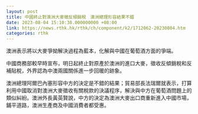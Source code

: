 ```yaml
---
layout: post
title: 中國終止對澳洲大麥徵反傾銷稅　澳洲總理形容結果不錯
date: 2023-08-04 15:10:38.000000000 +08:00
link: https://news.rthk.hk/rthk/ch/component/k2/1712062-20230804.htm
categories: rthk
---
```


澳洲表示將以大麥爭拗解決過程為藍本，化解與中國在葡萄酒方面的爭端。

中國商務部較早時宣布，明日起終止對原產於澳洲的進口大麥，徵收反傾銷稅和反補貼稅，外界認為中澳兩國關係進一步回暖的跡象。

澳洲總理阿爾巴內塞形容中方的決定是不錯的結果；貿易部長法瑞爾就表示，打算利用中國取消對澳洲大麥徵收有關稅款的決議程序，解決與中方在葡萄酒問題上的類似糾紛。澳洲外長黃英賢說，中方的決定為澳洲大麥出口商重新進入中國市場，鋪平道路，澳洲生產商及中國消費者都受惠。
